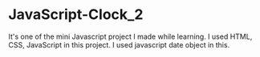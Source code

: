 # JavaScript-Clock_2
It's one of the mini Javascript project I made while learning. I used HTML, CSS, JavaScript in this project. I used javascript date object in this.
